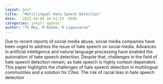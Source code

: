 ```yaml
---
layout: post
title:  "Multilingual Hate Speech Detection"
date:   2022-04-04 16:51:29 -0400
categories: jekyll update
author: "TX Moy, M Rahem, R Logeswaran"
---
```

Due to recent reports of social media abuse, social media companies have been urged to address the issue of hate speech on social media. Advances in artificial intelligence and natural language processing have enabled the automation of hate speech detection. Despite that, challenges in the field of hate speech detection remain, as hate speech is highly context-dependent. This paper highlights the challenges of hate speech detection in multilingual communities and a solution for Cites: The risk of racial bias in hate speech detection